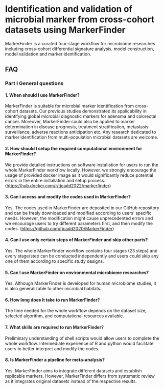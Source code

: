 # Identification and validation of microbial marker from cross-cohort datasets using MarkerFinder
MarkerFinder is a curated four-stage workflow for microbiome researches including cross-cohort differential signature analysis, model construction, model validation and marker identification.

## FAQ
### Part I General questions
#### 1. When should I use MarkerFinder?  
MarkerFinder is suitable for microbial marker identification from cross-cohort datasets. Our previous studies demonstrated its applicability in identifying global microbial diagnostic markers for adenoma and colorectal cancer. Moreover, MarkerFinder could also be applied to marker determination in disease prognosis, treatment stratification, metastasis surveillance, adverse reactions anticipation etc. Any research dedicated to marker identification from multi-population microbial datasets are welcome.
#### 2. How should I setup the required computational environment for MarkerFinder?  
We provide detailed instructions on software installation for users to run the whole MarkerFinder workflow locally. However, we strongly encourage the usage of provided docker image as it would significantly reduce potential errors in the entire installation and setup process. (https://hub.docker.com/r/tjcadd2022/markerfinder)
#### 3. Can I access and modify the codes used in MarkerFinder?  
Yes. The codes used in MarkerFinder are deposited in our GitHub repository and can be freely downloaded and modified according to users’ specific needs. However, the modification might cause unprecedented errors and we encourage users to try different parameters first, and then modify the codes. (https://github.com/tjcadd2020/MarkerFinder)
#### 4. Can I use only certain steps of MarkerFinder and skip other parts?  
Yes. The whole MarkerFinder workflow contains four stages (23 steps) and every stage/step can be conducted independently and users could skip any one of them according to specific study designs.
#### 5. Can I use MarkerFinder on environmental microbiome researches?  
Yes. Although MarkerFinder is developed for human microbiome studies, it is also generalizable to other microbial habitats. 
#### 6. How long does it take to run MarkerFinder?  
The time needed for the whole workflow depends on the dataset size, selected algorithm, and computational resources available. 
#### 7. What skills are required to run MarkerFinder?  
Preliminary understanding of shell scripts would allow users to complete the whole workflow. Intermediate experience of R and python would facilitate users to better interpret and modify the codes.
#### 8. Is MarkerFinder a pipeline for meta-analysis?  
Yes. MarkerFinder aims to integrate different datasets and establish replicable markers. However, MarkerFinder differs from systematic review as it integrates original datasets instead of the respective results.


